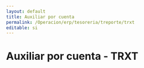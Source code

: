 ```yaml
---
layout: default
title: Auxiliar por cuenta
permalink: /Operacion/erp/tesoreria/treporte/trxt
editable: si
---
```


# Auxiliar por cuenta - TRXT








